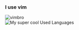 ### I use vim

<div style="filter: invert(1);">
  <img style="filter: invert(1);" alt="vimbro" src="https://jaubin.net/images/vim_created_wq.gif"/>
</div>

<img alt="My super cool Used Languages" src="https://github-readme-stats.vercel.app/api/top-langs/?username=ct-bess&layout=compact&hide_border=false&theme=monokai&langs_count=10" />
<!--
<img align="Left" alt="My Super Cool Github Stats" src="https://github-readme-stats.vercel.app/api?username=ct-bess&show_icons=true&hide_border=false&theme=monokai" />
-->

